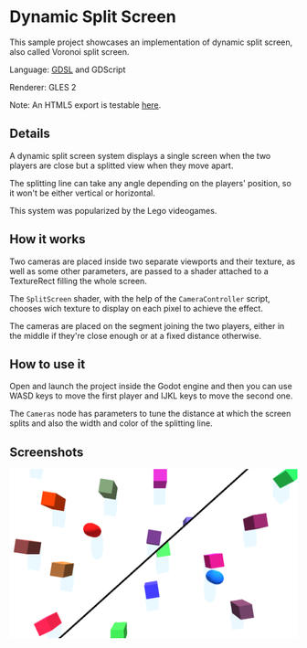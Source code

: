 # Dynamic Split Screen

This sample project showcases an implementation of dynamic
split screen, also called Voronoi split screen.

Language: [GDSL](https://docs.godotengine.org/en/latest/tutorials/shading/shading_reference/shading_language.html) and GDScript

Renderer: GLES 2

Note: An HTML5 export is testable
[here](https://benjaminnavarro.github.io/godot_dynamic_split_screen/index.html).

## Details

A dynamic split screen system displays a single screen when
the two players are close but a splitted view when they move apart.

The splitting line can take any angle depending on the players'
position, so it won't be either vertical or horizontal.

This system was popularized by the Lego videogames.

## How it works

Two cameras are placed inside two separate viewports and their
texture, as well as some other parameters, are passed to a
shader attached to a TextureRect filling the whole screen.

The `SplitScreen` shader, with the help of the `CameraController`
script, chooses wich texture to display on each pixel to
achieve the effect.

The cameras are placed on the segment joining the two players,
either in the middle if they're close enough or at a fixed
distance otherwise.

## How to use it

Open and launch the project inside the Godot engine and then
you can use WASD keys to move the first player and IJKL keys
to move the second one.

The `Cameras` node has parameters to tune the distance at
which the screen splits and also the width and color of
the splitting line.

## Screenshots

![Screenshots](screenshots/splitscreen.png)
